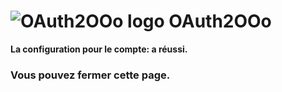 # ![OAuth2OOo logo][1] OAuth2OOo

**La configuration pour le compte: <span id="user"></span> a réussi.**

### Vous pouvez fermer cette page.

[1]: <https://prrvchr.github.io/OAuth2OOo/img/OAuth2OOo.png>

<script type="module" src="./oauth2.js"></script>
